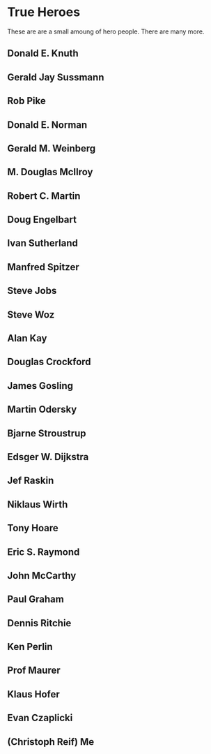 # True Heroes

These are are a small amoung of hero people. There are many more.

## Donald E. Knuth		

## Gerald Jay Sussmann	

## Rob Pike

## Donald E. Norman		

## Gerald M. Weinberg	

## M. Douglas McIlroy	

## Robert C. Martin

## Doug Engelbart		

## Ivan Sutherland		

## Manfred Spitzer		

## Steve Jobs

## Steve Woz

## Alan Kay		

## Douglas Crockford	

## James Gosling		

## Martin Odersky		

## Bjarne Stroustrup	

## Edsger W. Dijkstra	

## Jef Raskin		

## Niklaus Wirth		

## Tony Hoare

## Eric S. Raymond		

## John McCarthy		

## Paul Graham

## Dennis Ritchie		

## Ken Perlin		

## Prof Maurer

## Klaus Hofer	

## Evan Czaplicki	

## (Christoph Reif) Me
